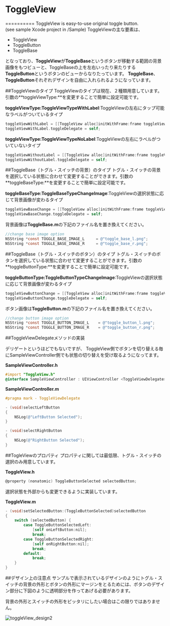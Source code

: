 # ToggleView
==========
ToggleView is easy-to-use original toggle button.  
(see sample Xcode project in /Sample)
ToggleViewの主な要素は、 

- ToggleView
- ToggleButton
- ToggleBase

となっており、**ToggleView**が**ToggleBase**というボタンが移動する範囲の背景画像をもつビューと、ToggleBaseの上を左右いったり来たりする**ToggleButton**というボタンのビューからなりたっています。
**ToggleBase**、**ToggleButton**それぞれデザインを自由に入れられるようになっています。

##ToggleViewのタイプ
ToggleViewのタイプは現在、２種類用意しています。
引数の**toggleViewType:**を変更することで簡単に設定可能です。 

**toggleViewType:ToggleViewTypeWithLabel**:ToggleViewの左右にタップ可能なラベルがついているタイプ 

```objectivec
toggleViewWithLabel = [[ToggleView alloc]initWithFrame:frame toggleViewType:ToggleViewTypeWithLabel toggleBaseType:ToggleBaseTypeDefault toggleButtonType:ToggleButtonTypeDefault];
toggleViewWithLabel.toggleDelegate = self;
```

**toggleViewType:ToggleViewTypeNoLabel**:ToggleViewの左右にラベルがついていないタイプ 

```objectivec
toggleViewWithoutLabel = [[ToggleView alloc]initWithFrame:frame toggleViewType:ToggleViewTypeNoLabel toggleBaseType:ToggleBaseTypeDefault toggleButtonType:ToggleButtonTypeDefault];  
toggleViewWithoutLabel.toggleDelegate = self;
```

##ToggleBase（トグル・スイッチの背景）のタイプ
トグル・スイッチの背景を選択している状態に合わせて変更することができます。引数の**toggleBaseType:**を変更することで簡単に設定可能です。

**toggleBaseType:ToggleBaseTypeChangeImage**:ToggleViewの選択状態に応じて背景画像が変わるタイプ

```objectivec
toggleViewBaseChange = [[ToggleView alloc]initWithFrame:frame toggleViewType:ToggleViewTypeNoLabel toggleBaseType:ToggleBaseTypeChangeImage toggleButtonType:ToggleButtonTypeDefault];
toggleViewBaseChange.toggleDelegate = self;
```
背景画像は**ToggleBase.m**の下記のファイル名を置き換えてください。

```objectivec
//change base image option
NSString *const TOGGLE_BASE_IMAGE_L     = @"toggle_base_l.png";
NSString *const TOGGLE_BASE_IMAGE_R     = @"toggle_base_r.png";
```
##ToggleBase（トグル・スイッチのボタン）のタイプ
トグル・スイッチのボタンを選択している状態に合わせて変更することができます。引数の**toggleButtonType:**を変更することで簡単に設定可能です。

**toggleButtonType:ToggleButtonTypeChangeImage**:ToggleViewの選択状態に応じて背景画像が変わるタイプ

```objectivec
toggleViewButtonChange = [[ToggleView alloc]initWithFrame:frame toggleViewType:ToggleViewTypeNoLabel toggleBaseType:ToggleBaseTypeDefault toggleButtonType:ToggleButtonTypeChangeImage];
toggleViewButtonChange.toggleDelegate = self;
```
ボタン画像は**ToggleButton.m**の下記のファイル名を置き換えてください。

```objectivec
//change button image option
NSString *const TOGGLE_BUTTON_IMAGE_L    = @"toggle_button_l.png";
NSString *const TOGGLE_BUTTON_IMAGE_R    = @"toggle_button_r.png";
```

##ToggleViewDelegateメソッドの実装

デリゲートというほどでもないですが、 ToggleView側でボタンを切り替える毎にSampleViewController側でも状態の切り替えを受け取るようになってます。

**SampleViewController.h**

```objectivec
#import "ToggleView.h"
@interface SampleViewController : UIViewController <ToggleViewDelegate>
```
**SampleViewController.m**

```objectivec
#pragma mark - ToggleViewDelegate

- (void)selectLeftButton
{
    NSLog(@"LeftButton Selected");
}

- (void)selectRightButton
{
    NSLog(@"RightButton Selected");
}
```

##TogleViewのプロパティ
プロパティに関しては最低限、トグル・スイッチの選択のみ用意しています。

**ToggleView.h**

```objectivec
@property (nonatomic) ToggleButtonSelected selectedButton;
```

選択状態を外部からも変更できるように実装しています。 

**ToggleView.m**

```objectivec
- (void)setSelectedButton:(ToggleButtonSelected)selectedButton
{
    switch (selectedButton) {
        case ToggleButtonSelectedLeft:
            [self onLeftButton:nil];
            break;
        case ToggleButtonSelectedRight:
            [self onRightButton:nil];
            break;
        default:
            break;
    }
}
```

##デザイン上の注意点
サンプルで表示されているデザインのようにトグル・スイッチの背景の外形とボタンの外形にマージンをとるためには、ボタンのデザイン部分に下図のように透明部分を作ってあげる必要があります。 

背景の外形とスイッチの外形をピッタリにしたい場合はこの限りではありません。

![toggleView_design2](http://f.cl.ly/items/3d0A0C381j3o401i2C03/toggleView_design2.png)    

